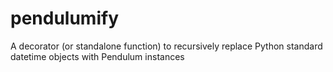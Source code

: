 # pendulumify
A decorator (or standalone function) to recursively replace Python standard datetime objects with Pendulum instances
